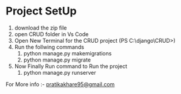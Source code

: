 # Project SetUp
1. download the zip file
2. open CRUD folder in Vs Code
3. Open New Terminal for the CRUD project (PS C:\django\CRUD>)
4. Run the follwing commands
    1. python manage.py makemigrations
    2. python manage.py migrate
5. Now Finally Run command to Run the project
   1. python manage.py runserver

For More info :-  pratikakhare95@gmail.com
